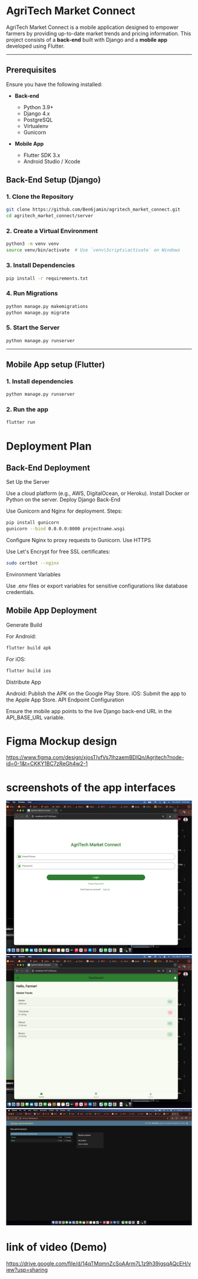 # AgriTech Market Connect

AgriTech Market Connect is a mobile application designed to empower farmers by providing up-to-date market trends and pricing information. This project consists of a **back-end** built with Django and a **mobile app** developed using Flutter.

---

## Prerequisites

Ensure you have the following installed:

- **Back-end**
  - Python 3.9+  
  - Django 4.x  
  - PostgreSQL  
  - Virtualenv  
  - Gunicorn  

- **Mobile App**
  - Flutter SDK 3.x  
  - Android Studio / Xcode  


## Back-End Setup (Django)

### 1. Clone the Repository
```bash
git clone https://github.com/Ben6jamin/agritech_market_connect.git
cd agritech_market_connect/server
```

### 2. Create a Virtual Environment
```bash
python3 -m venv venv
source venv/bin/activate  # Use `venv\Scripts\activate` on Windows
```

### 3. Install Dependencies
```bash
pip install -r requirements.txt
```
### 4. Run Migrations
```bash
python manage.py makemigrations
python manage.py migrate
```

### 5. Start the Server
```bash
python manage.py runserver
``` 
------

## Mobile App setup (Flutter)

### 1. Install dependencies
```bash
python manage.py runserver
```

### 2. Run the app
```bash
flutter run
```


# Deployment Plan
## Back-End Deployment
Set Up the Server

Use a cloud platform (e.g., AWS, DigitalOcean, or Heroku).
Install Docker or Python on the server.
Deploy Django Back-End

Use Gunicorn and Nginx for deployment.
Steps:
```bash
pip install gunicorn
gunicorn --bind 0.0.0.0:8000 projectname.wsgi
```
Configure Nginx to proxy requests to Gunicorn.
Use HTTPS

Use Let's Encrypt for free SSL certificates:
```bash
sudo certbot --nginx
```
Environment Variables

Use .env files or export variables for sensitive configurations like database credentials.

## Mobile App Deployment
Generate Build

For Android:
```bash
flutter build apk
```
For iOS:
```bash
flutter build ios
```

Distribute App

Android: Publish the APK on the Google Play Store.
iOS: Submit the app to the Apple App Store.
API Endpoint Configuration

Ensure the mobile app points to the live Django back-end URL in the API_BASE_URL variable.

# Figma Mockup design
   
   https://www.figma.com/design/xjosTIyfVs7IhzaemBDlQn/Agritech?node-id=0-1&t=CKKY1BC7zReGh4w2-1


# screenshots of the app interfaces

<img src="LOGIN1.png">
<img src="DASHBOARD1.png">
<img src="Django Admin.png">


# link of video (Demo)

https://drive.google.com/file/d/14qTMqmnZcSoAArm7L1z9h39jgsqAQcEH/view?usp=sharing

